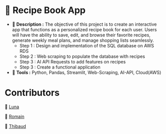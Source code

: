 # 📘 Recipe Book App

- 📄 **Description :** The objective of this project is to create an interactive app that functions as a personalized recipe book for each user. Users will have the ability to save, edit, and browse their favorite recipes, generate weekly meal plans, and manage shopping lists seamlessly.
  -  Step 1 : Design and implementation of the SQL database on AWS RDS
  -  Step 2 : Web scraping to populate the database with recipes
  -  Step 3 : AI API Requests to add features on recipes
  -  Step 3 : Create a functional application
- 🔧 **Tools :** Python, Pandas, Streamlit, Web-Scraping, AI-API, Cloud(AWS)
 
# Contributors

👤 [Luna](https://github.com/LunaGTN) 

👤 [Romain](https://github.com/Romain-Data) 

👤 [Thibaud](https://github.com/Thibaud-TR)

